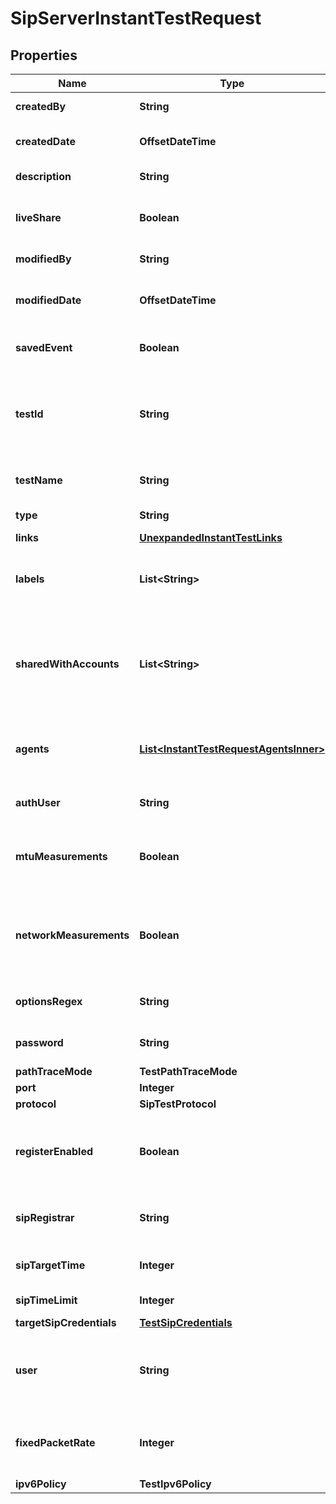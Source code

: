 

# SipServerInstantTestRequest


## Properties

| Name | Type | Description | Notes |
|------------ | ------------- | ------------- | -------------|
|**createdBy** | **String** | User that created the test. |  [optional] [readonly] |
|**createdDate** | **OffsetDateTime** | UTC created date (ISO date-time format). |  [optional] [readonly] |
|**description** | **String** | A description of the test. |  [optional] |
|**liveShare** | **Boolean** | Indicates if the test is shared with the account group. |  [optional] [readonly] |
|**modifiedBy** | **String** | User that modified the test. |  [optional] [readonly] |
|**modifiedDate** | **OffsetDateTime** | UTC last modification date (ISO date-time format). |  [optional] [readonly] |
|**savedEvent** | **Boolean** | Indicates if the test is a saved event. |  [optional] [readonly] |
|**testId** | **String** | Each test is assigned an unique ID; this is used to access test information and results from other endpoints. |  [optional] [readonly] |
|**testName** | **String** | The name of the test. Test name must be unique. |  [optional] |
|**type** | **String** |  |  [optional] [readonly] |
|**links** | [**UnexpandedInstantTestLinks**](UnexpandedInstantTestLinks.md) |  |  [optional] |
|**labels** | **List&lt;String&gt;** | A list of test label identifiers (get &#x60;labelId&#x60; from &#x60;/labels&#x60; endpoint). |  [optional] |
|**sharedWithAccounts** | **List&lt;String&gt;** | A list of account group identifiers that the test is shared with (get &#x60;aid&#x60; from &#x60;/account-groups&#x60; endpoint). |  [optional] |
|**agents** | [**List&lt;InstantTestRequestAgentsInner&gt;**](InstantTestRequestAgentsInner.md) | A list of objects with &#x60;agentId&#x60; (required) and &#x60;sourceIpAddress&#x60; (optional). |  |
|**authUser** | **String** | Username for authentication with SIP server. |  [optional] |
|**mtuMeasurements** | **Boolean** | Set &#x60;true&#x60; to measure MTU sizes on network from agents to the target. |  [optional] |
|**networkMeasurements** | **Boolean** | Enable or disable network measurements. Set to true to enable or false to disable network measurements. |  [optional] |
|**optionsRegex** | **String** | Options regex, this field does not require escaping. |  [optional] |
|**password** | **String** | Password for Basic/NTLM authentication. |  [optional] |
|**pathTraceMode** | **TestPathTraceMode** |  |  [optional] |
|**port** | **Integer** | Target port. |  |
|**protocol** | **SipTestProtocol** |  |  [optional] |
|**registerEnabled** | **Boolean** | Set to true to perform SIP registration on the test target with the SIP REGISTER command. |  [optional] |
|**sipRegistrar** | **String** | SIP server to be tested, specified by domain name or IP address. |  [optional] |
|**sipTargetTime** | **Integer** | Target time for test completion in milliseconds. |  [optional] |
|**sipTimeLimit** | **Integer** | Time limit in milliseconds. |  [optional] |
|**targetSipCredentials** | [**TestSipCredentials**](TestSipCredentials.md) |  |  |
|**user** | **String** | Username for SIP registration, should be unique within a ThousandEyes account group. |  [optional] |
|**fixedPacketRate** | **Integer** | Sets packets rate sent to measure the network in packets per second. |  [optional] |
|**ipv6Policy** | **TestIpv6Policy** |  |  [optional] |




